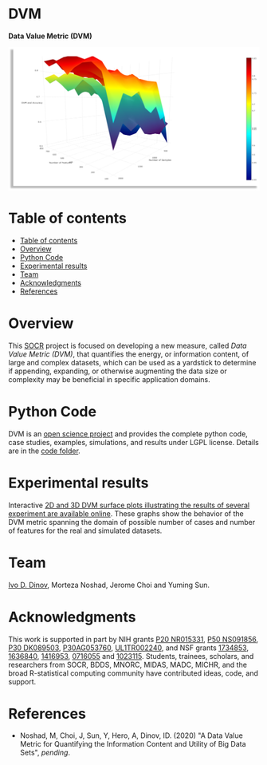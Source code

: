 # DVM
**Data Value Metric (DVM)**

<a href="http://socr.umich.edu/"><img align="middle" src="https://raw.githubusercontent.com/SOCR/DVM/master/util/DVM.png"></a>

Table of contents
=================

<!--tc-->
   * [Table of contents](#table-of-contents)
   * [Overview](#overview)
   * [Python Code](#python-code)
   * [Experimental results](#experimental-results)
   * [Team](#team)
   * [Acknowledgments](#acknowledgments)
   * [References](#references)
<!--tc-->


Overview
========

This [SOCR](https://SOCR.umich.edu) project is focused on developing a new measure, called *Data Value Metric (DVM)*, that quantifies the energy, or information content, of large and complex datasets, which can be used as a yardstick to determine if appending, expanding, or otherwise augmenting the data size or complexity may be beneficial in specific application domains.

Python Code
===========

DVM is an [open science project](https://en.wikipedia.org/wiki/Open_science) and provides the complete python code, case studies, examples, simulations, and results under LGPL license. Details are in the [code folder](https://github.com/SOCR/DVM/tree/master/DVM_v2).

Experimental results
====================

Interactive [2D and 3D DVM surface plots illustrating the results of several experiment are available online](http://socr.umich.edu/docs/uploads/2020/DVM/). These graphs show the behavior of the DVM metric spanning the domain of possible number of cases and number of features for the real and simulated datasets.

Team
====

[Ivo D. Dinov](http://umich.edu/~dinov), Morteza Noshad, Jerome Choi and Yuming Sun.

Acknowledgments
===============

This work is supported in part by NIH grants [P20 NR015331](www.socr.umich.edu/CSCD), [P50 NS091856](http://udallpd.umich.edu/), [P30 DK089503](http://mmoc.med.umich.edu/), [P30AG053760](https://alzheimers.med.umich.edu), [UL1TR002240](https://www.michr.umich.edu), and NSF grants [1734853](http://brain-life.org/), [1636840](http://neurosciencenetwork.org/), [1416953](http://distributome.org), [0716055](http://socr.umich.edu) and [1023115](http://distributome.org). Students, trainees, scholars, and researchers from SOCR, BDDS, MNORC, MIDAS, MADC, MICHR, and the broad R-statistical computing community have contributed ideas, code, and support.

References
==========

* Noshad, M, Choi, J, Sun, Y, Hero, A, Dinov, ID. (2020) "A Data Value Metric for Quantifying the Information Content and Utility of Big Data Sets", *pending*.

